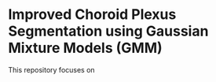 # Improved Choroid Plexus Segmentation using Gaussian Mixture Models (GMM)

This repository focuses on